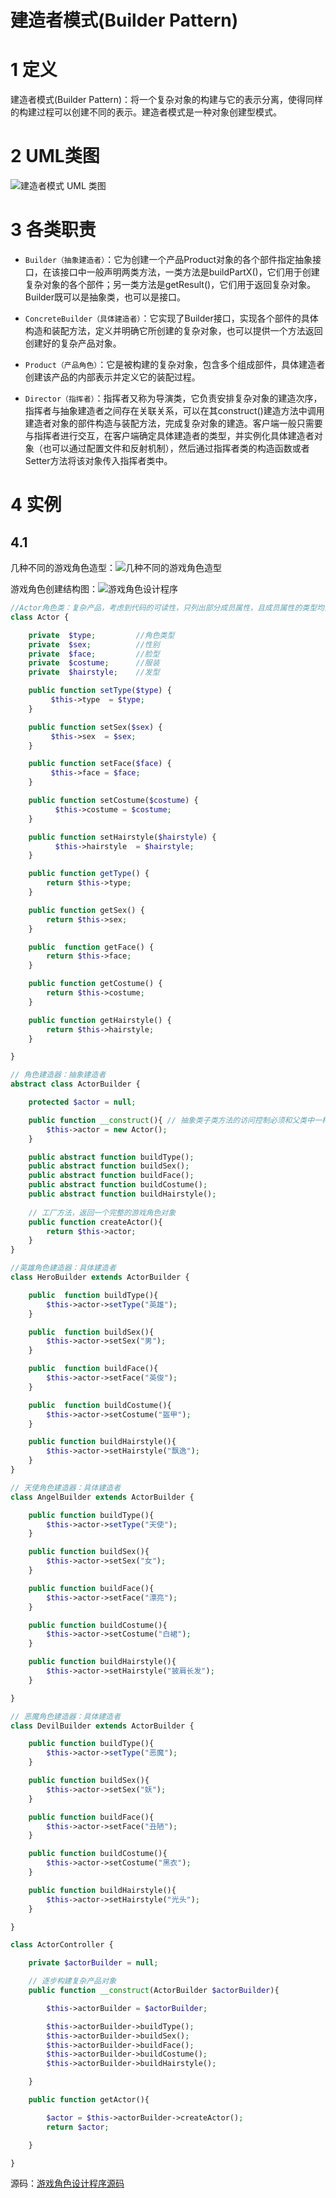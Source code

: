 # 建造者模式(Builder Pattern)

# 1 定义

建造者模式(Builder Pattern)：将一个复杂对象的构建与它的表示分离，使得同样的构建过程可以创建不同的表示。建造者模式是一种对象创建型模式。

# 2 UML类图

![建造者模式 UML 类图](./images/001.jpg)

# 3 各类职责

- `Builder（抽象建造者）`：它为创建一个产品Product对象的各个部件指定抽象接口，在该接口中一般声明两类方法，一类方法是buildPartX()，它们用于创建复杂对象的各个部件；另一类方法是getResult()，它们用于返回复杂对象。Builder既可以是抽象类，也可以是接口。

- `ConcreteBuilder（具体建造者）`：它实现了Builder接口，实现各个部件的具体构造和装配方法，定义并明确它所创建的复杂对象，也可以提供一个方法返回创建好的复杂产品对象。

- `Product（产品角色）`：它是被构建的复杂对象，包含多个组成部件，具体建造者创建该产品的内部表示并定义它的装配过程。

- `Director（指挥者）`：指挥者又称为导演类，它负责安排复杂对象的建造次序，指挥者与抽象建造者之间存在关联关系，可以在其construct()建造方法中调用建造者对象的部件构造与装配方法，完成复杂对象的建造。客户端一般只需要与指挥者进行交互，在客户端确定具体建造者的类型，并实例化具体建造者对象（也可以通过配置文件和反射机制），然后通过指挥者类的构造函数或者Setter方法将该对象传入指挥者类中。

# 4 实例

## 4.1 

几种不同的游戏角色造型：![几种不同的游戏角色造型](./images/002.jpg)

游戏角色创建结构图：![游戏角色设计程序](./images/003.jpg)

```php
//Actor角色类：复杂产品，考虑到代码的可读性，只列出部分成员属性，且成员属性的类型均为String，真实情况下，有些成员属性的类型需自定义
class Actor {

	private  $type; 		//角色类型
	private  $sex; 			//性别
	private  $face; 		//脸型
	private  $costume; 		//服装
	private  $hairstyle; 	//发型

	public function setType($type) {
	     $this->type  = $type;
	}

	public function setSex($sex) {
	     $this->sex  = $sex;
	}

	public function setFace($face) {
	     $this->face = $face;
	}

	public function setCostume($costume) {
	      $this->costume = $costume;
	}

	public function setHairstyle($hairstyle) {
	      $this->hairstyle  = $hairstyle;
	}

	public function getType() {
	    return $this->type;
	}

	public function getSex() {
	    return $this->sex;
	}

	public  function getFace() {
	    return $this->face;
	}

	public function getCostume() {
	    return $this->costume;
	}

	public function getHairstyle() {
	    return $this->hairstyle;
	}

}

// 角色建造器：抽象建造者
abstract class ActorBuilder {

	protected $actor = null;

	public function __construct(){ // 抽象类子类方法的访问控制必须和父类中一样（或者更为宽松）
		$this->actor = new Actor();
	}

	public abstract function buildType();
	public abstract function buildSex();
	public abstract function buildFace();
	public abstract function buildCostume();
	public abstract function buildHairstyle();
 
    // 工厂方法，返回一个完整的游戏角色对象
    public function createActor(){
        return $this->actor;
    }
}

//英雄角色建造器：具体建造者
class HeroBuilder extends ActorBuilder {

    public  function buildType(){
        $this->actor->setType("英雄");
    }

    public  function buildSex(){
        $this->actor->setSex("男");
    }

    public  function buildFace(){
        $this->actor->setFace("英俊");
    }

    public  function buildCostume(){
        $this->actor->setCostume("盔甲");
    }

   	public function buildHairstyle(){
        $this->actor->setHairstyle("飘逸");
   	}    
}

// 天使角色建造器：具体建造者
class AngelBuilder extends ActorBuilder {

    public function buildType(){
        $this->actor->setType("天使");
    }

    public function buildSex(){
        $this->actor->setSex("女");
    }

    public function buildFace(){
        $this->actor->setFace("漂亮");
    }

    public function buildCostume(){
        $this->actor->setCostume("白裙");
    }

    public function buildHairstyle(){
        $this->actor->setHairstyle("披肩长发");
    }

}

// 恶魔角色建造器：具体建造者
class DevilBuilder extends ActorBuilder {

    public function buildType(){
        $this->actor->setType("恶魔");
    }

    public function buildSex(){
        $this->actor->setSex("妖");
    }

    public function buildFace(){
        $this->actor->setFace("丑陋");
    }

    public function buildCostume(){
        $this->actor->setCostume("黑衣");
    }

    public function buildHairstyle(){
        $this->actor->setHairstyle("光头");
    }  

}

class ActorController {

	private $actorBuilder = null;

	// 逐步构建复杂产品对象
   	public function __construct(ActorBuilder $actorBuilder){

   		$this->actorBuilder = $actorBuilder;

        $this->actorBuilder->buildType();
        $this->actorBuilder->buildSex();
        $this->actorBuilder->buildFace();
        $this->actorBuilder->buildCostume();
        $this->actorBuilder->buildHairstyle();

    }

    public function getActor(){

    	$actor = $this->actorBuilder->createActor();
        return $actor;

    }

}
```

源码：[游戏角色设计程序源码](./example-001.php)
